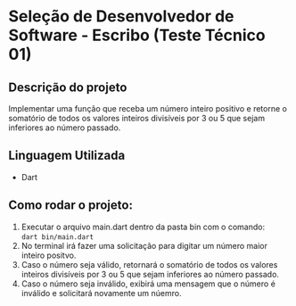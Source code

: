 # Seleção de Desenvolvedor de Software - Escribo (Teste Técnico 01)
## Descrição do projeto
Implementar uma função que receba um número inteiro positivo e retorne o somatório de todos os valores inteiros divisíveis por 3 ou 5 que sejam inferiores ao número passado.
## Linguagem Utilizada
- Dart
## Como rodar o projeto:
1. Executar o arquivo main.dart dentro da pasta bin com o comando: <br/>
```dart bin/main.dart```
2. No terminal irá fazer uma solicitação para digitar um número maior inteiro positvo.
3. Caso o número seja válido, retornará o somatório de todos os valores inteiros divisíveis por 3 ou 5 que sejam inferiores ao número passado.
4. Caso o número seja inválido, exibirá uma mensagem que o número é inválido e solicitará novamente um núemro.
